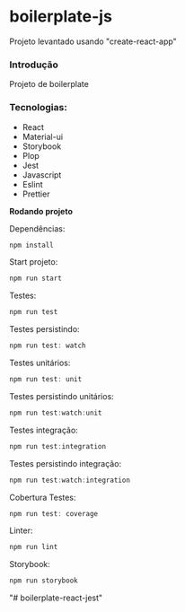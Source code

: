 # boilerplate-js

Projeto levantado usando "create-react-app"

### Introdução

Projeto de boilerplate

### Tecnologias:

-   React
-   Material-ui
-   Storybook
-   Plop
-   Jest
-   Javascript
-   Eslint
-   Prettier

**Rodando projeto**

Dependências:

```jsx
npm install
```

Start projeto:

```jsx
npm run start
```

Testes:

```jsx
npm run test
```

Testes persistindo:

```jsx
npm run test: watch
```

Testes unitários:

```jsx
npm run test: unit
```

Testes persistindo unitários:

```jsx
npm run test:watch:unit
```

Testes integração:

```jsx
npm run test:integration
```

Testes persistindo integração:

```jsx
npm run test:watch:integration
```

Cobertura Testes:

```jsx
npm run test: coverage
```

Linter:

```jsx
npm run lint
```

Storybook:

```jsx
npm run storybook
```
"# boilerplate-react-jest" 
